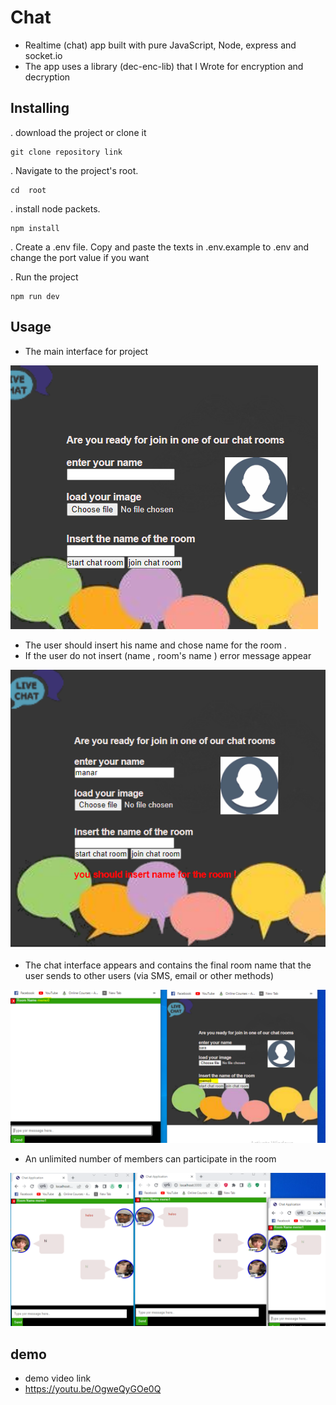 # Chat
- Realtime (chat) app built with pure JavaScript, Node, express and socket.io
- The app uses a library (dec-enc-lib) that I Wrote for encryption and decryption
## Installing
. download the project or clone it 
```shell
git clone repository link
```
. Navigate to the project's root.
```shell
cd  root
```
. install node packets.
```shell
npm install
```
. Create a .env file.
Copy and paste the texts in .env.example to .env and change the port value if you want

. Run the project
```shell
npm run dev
```
## Usage
-  The main interface for project 

![mainSide](images/mainInterface.PNG "main interface")


- The user should insert his name and  chose name for the room .
- If the user do not insert (name , room's name ) error message appear 

 ![errorMessage](images/insertRoomName.PNG "error messsage")

 - The chat interface appears and contains the final room name that the user sends to other users (via SMS, email or other methods)

  ![roomName](images/joinRoom.PNG "roomName")

  - An unlimited number of members can participate in the room

   ![mulimember](images/multimember.PNG "multi member")

   
   ## demo
   - demo video link
  -  https://youtu.be/OgweQyGOe0Q